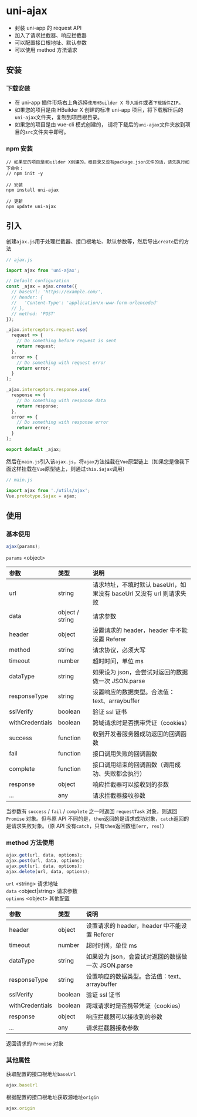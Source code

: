 # uni-ajax

- 封装 uni-app 的 request API
- 加入了请求拦截器、响应拦截器
- 可以配置接口根地址、默认参数
- 可以使用 method 方法请求

## 安装

### 下载安装

- 在 uni-app 插件市场右上角选择`使用HBuilder X 导入插件`或者`下载插件ZIP`。
- 如果您的项目是由 HBuilder X 创建的标准 uni-app 项目，将下载解压后的`uni-ajax`文件夹，复制到项目根目录。
- 如果您的项目是由 vue-cli 模式创建的， 请将下载后的`uni-ajax`文件夹放到项目的`src`文件夹中即可。

### npm 安装

```
// 如果您的项目是HBuilder X创建的，根目录又没有package.json文件的话，请先执行如下命令：
// npm init -y

// 安装
npm install uni-ajax

// 更新
npm update uni-ajax
```

## 引入

创建`ajax.js`用于处理拦截器、接口根地址、默认参数等，然后导出`create`后的方法

```JavaScript
// ajax.js

import ajax from 'uni-ajax';

// Default configuration
const _ajax = ajax.create({
  // baseUrl: 'https://example.com/',
  // header: {
  //   'Content-Type': 'application/x-www-form-urlencoded'
  // },
  // method: 'POST'
});

_ajax.interceptors.request.use(
  request => {
    // Do something before request is sent
    return request;
  },
  error => {
    // Do something with request error
    return error;
  }
);

_ajax.interceptors.response.use(
  response => {
    // Do something with response data
    return response;
  },
  error => {
    // Do something with response error
    return error;
  }
);

export default _ajax;
```

然后在`main.js`引入该`ajax.js`，将`ajax`方法挂载在`Vue`原型链上（如果您是像我下面这样挂载在`Vue`原型链上，则通过`this.$ajax`调用）

```JavaScript
// main.js

import ajax from './utils/ajax';
Vue.prototype.$ajax = ajax;
```

## 使用

### 基本使用

```JavaScript
ajax(params);
```

`params` \<object\>

| 参数            | 类型            | 说明                                                                 |
| :-------------- | :-------------- | :------------------------------------------------------------------- |
| url             | string          | 请求地址，不填时默认 baseUrl，如果没有 baseUrl 又没有 url 则请求失败 |
| data            | object / string | 请求参数                                                             |
| header          | object          | 设置请求的 header，header 中不能设置 Referer                         |
| method          | string          | 请求协议，必须大写                                                   |
| timeout         | number          | 超时时间，单位 ms                                                    |
| dataType        | string          | 如果设为 json，会尝试对返回的数据做一次 JSON.parse                   |
| responseType    | string          | 设置响应的数据类型。合法值：text、arraybuffer                        |
| sslVerify       | boolean         | 验证 ssl 证书                                                        |
| withCredentials | boolean         | 跨域请求时是否携带凭证（cookies）                                    |
| success         | function        | 收到开发者服务器成功返回的回调函数                                   |
| fail            | function        | 接口调用失败的回调函数                                               |
| complete        | function        | 接口调用结束的回调函数（调用成功、失败都会执行）                     |
| response        | object          | 响应拦截器可以接收到的参数                                           |
| ...             | any             | 请求拦截器接收参数                                                   |

当参数有 `success` / `fail` / `complete` 之一时返回 `requestTask` 对象，则返回 `Promise` 对象。但与原 API 不同的是，`then`返回的是请求成功对象，`catch`返回的是请求失败对象。（原 API 没有`catch`，只有`then`返回数组`[err, res]`）

### method 方法使用

```JavaScript
ajax.get(url, data, options);
ajax.post(url, data, options);
ajax.put(url, data, options);
ajax.delete(url, data, options);
```

`url` \<string\> 请求地址  
`data` \<object|string\> 请求参数  
`options` \<object\> 其他配置

| 参数            | 类型    | 说明                                               |
| :-------------- | :------ | :------------------------------------------------- |
| header          | object  | 设置请求的 header，header 中不能设置 Referer       |
| timeout         | number  | 超时时间，单位 ms                                  |
| dataType        | string  | 如果设为 json，会尝试对返回的数据做一次 JSON.parse |
| responseType    | string  | 设置响应的数据类型。合法值：text、arraybuffer      |
| sslVerify       | boolean | 验证 ssl 证书                                      |
| withCredentials | boolean | 跨域请求时是否携带凭证（cookies）                  |
| response        | object  | 响应拦截器可以接收到的参数                         |
| ...             | any     | 请求拦截器接收参数                                 |

返回请求的 `Promise` 对象

### 其他属性

获取配置的接口根地址`baseUrl`

```JavaScript
ajax.baseUrl
```

根据配置的接口根地址获取源地址`origin`

```JavaScript
ajax.origin
```
